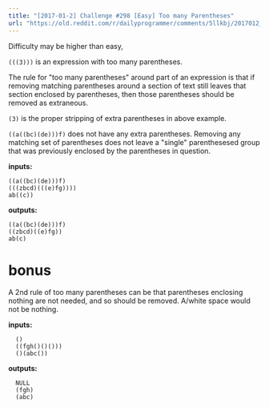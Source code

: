 ```yaml
---
title: "[2017-01-2] Challenge #298 [Easy] Too many Parentheses"
url: "https://old.reddit.com/r/dailyprogrammer/comments/5llkbj/2017012_challenge_298_easy_too_many_parentheses/"
---
```


Difficulty may be higher than easy,

`(((3)))` is an expression with too many parentheses.

The rule for "too many parentheses" around part of an expression is that if removing matching parentheses around a section of text still leaves that section enclosed by parentheses, then those parentheses should be removed as extraneous.

`(3)` is the proper stripping of extra parentheses in above example.

`((a((bc)(de)))f)` does not have any extra parentheses.  Removing any matching set of parentheses does not leave a "single" parenthesesed group that was previously enclosed by the parentheses in question.

**inputs:**

    ((a((bc)(de)))f)  
    (((zbcd)(((e)fg))))
    ab((c))

**outputs:** 

    ((a((bc)(de)))f)  
    ((zbcd)((e)fg))
    ab(c)

# bonus
 A 2nd rule of too many parentheses can be that parentheses enclosing nothing are not needed, and so should be removed.  A/white space would not be nothing.

**inputs:**  

      ()
      ((fgh()()()))
      ()(abc())

**outputs:** 

      NULL
      (fgh)
      (abc)